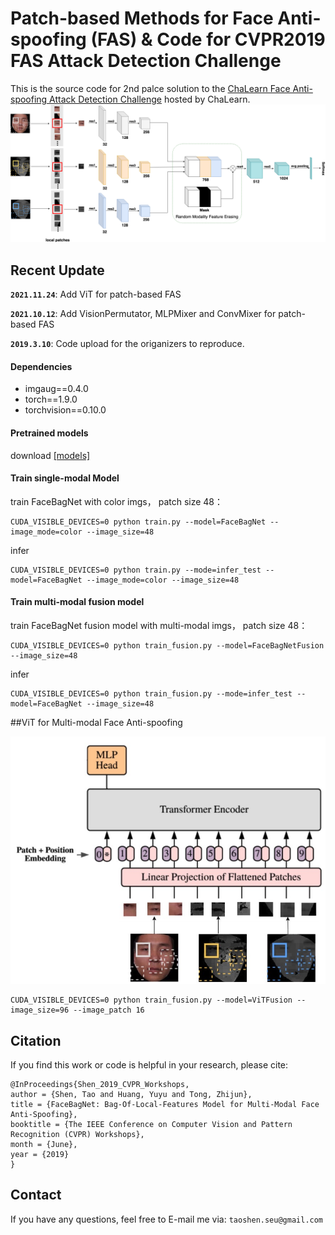 # Patch-based Methods for Face Anti-spoofing (FAS) & Code for CVPR2019 FAS Attack Detection Challenge
This is the source code for 2nd palce solution to the [ChaLearn Face Anti-spoofing Attack Detection Challenge](https://sites.google.com/qq.com/face-anti-spoofing/winners-results/challengecvpr2019) hosted by ChaLearn. 
![image](docs/v1_fusion.png)

## Recent Update

**`2021.11.24`**: Add ViT for patch-based FAS

**`2021.10.12`**: Add VisionPermutator, MLPMixer and ConvMixer for patch-based FAS

**`2019.3.10`**: Code upload for the origanizers to reproduce. 

#### Dependencies
- imgaug==0.4.0
- torch==1.9.0
- torchvision==0.10.0

#### Pretrained models

download [\[models\]](https://drive.google.com/open?id=1YHqPbGOiXlmgHLhc5a9lJrxRS1GIheKJ)

#### Train single-modal Model
train FaceBagNet with color imgs， patch size 48：
```
CUDA_VISIBLE_DEVICES=0 python train.py --model=FaceBagNet --image_mode=color --image_size=48
```
infer
```
CUDA_VISIBLE_DEVICES=0 python train.py --mode=infer_test --model=FaceBagNet --image_mode=color --image_size=48
```

#### Train multi-modal fusion model
train FaceBagNet fusion model with multi-modal imgs， patch size 48：
```
CUDA_VISIBLE_DEVICES=0 python train_fusion.py --model=FaceBagNetFusion --image_size=48
```
infer
```
CUDA_VISIBLE_DEVICES=0 python train_fusion.py --mode=infer_test --model=FaceBagNet --image_size=48
```

##ViT for Multi-modal Face Anti-spoofing 

![image](docs/vit.jpg)

```
CUDA_VISIBLE_DEVICES=0 python train_fusion.py --model=ViTFusion --image_size=96 --image_patch 16
```

## Citation
If you find this work or code is helpful in your research, please cite:
```
@InProceedings{Shen_2019_CVPR_Workshops,
author = {Shen, Tao and Huang, Yuyu and Tong, Zhijun},
title = {FaceBagNet: Bag-Of-Local-Features Model for Multi-Modal Face Anti-Spoofing},
booktitle = {The IEEE Conference on Computer Vision and Pattern Recognition (CVPR) Workshops},
month = {June},
year = {2019}
}
```

## Contact
If you have any questions, feel free to E-mail me via: `taoshen.seu@gmail.com`






